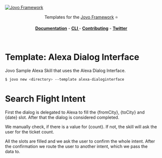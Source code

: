 [![Jovo Framework](https://www.jovo.tech/img/github-logo.png)](https://www.jovo.tech)

<p align="center">Templates for the <a href="https://github.com/jovotech/jovo-framework-nodejs">Jovo Framework</a> ⭐️</p>

<p align="center">
<a href="https://www.jovo.tech/framework/docs/"><strong>Documentation</strong></a> -
<a href="https://github.com/jovotech/jovo-cli"><strong>CLI </strong></a> - <a href="https://github.com/jovotech/jovo-framework-nodejs/blob/master/CONTRIBUTING.md"><strong>Contributing</strong></a> - <a href="https://twitter.com/jovotech"><strong>Twitter</strong></a></p>
<br/>

# Template: Alexa Dialog Interface

Jovo Sample Alexa Skill that uses the Alexa Dialog Interface.

```sh
$ jovo new <directory> --template alexa-dialoginterface
```

# Search Flight Intent

First the dialog is delegated to Alexa to fill the {fromCity}, {toCity} and {date} slot.
After that the dialog is considered completed.

We manually check, if there is a value for {count}. If not, the skill will ask the user for the ticket count.

All the slots are filled and we ask the user to confirm the whole intent.
After the confirmation we route the user to another intent, which we pass the data to.
